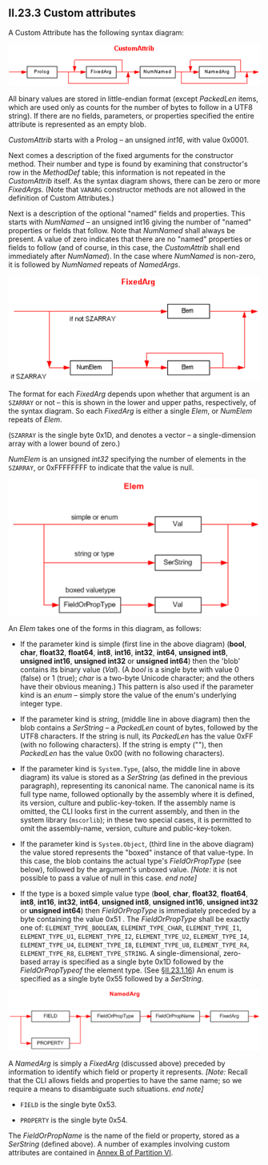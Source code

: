 ## II.23.3 Custom attributes

A Custom Attribute has the following syntax diagram:

 ![](ii.23.3-custom-attributes-figure-1.png)

All binary values are stored in little-endian format (except _PackedLen_ items, which are used only as counts for the number of bytes to follow in a UTF8 string). If there are no fields, parameters, or properties specified the entire attribute is represented as an empty blob.

_CustomAttrib_ starts with a Prolog &ndash; an unsigned *int16*, with value 0x0001.

Next comes a description of the fixed arguments for the constructor method. Their number and type is found by examining that constructor's row in the _MethodDef_ table; this information is not repeated in the _CustomAttrib_ itself. As the syntax diagram shows, there can be zero or more _FixedArgs_. (Note that `VARARG` constructor methods are not allowed in the definition of Custom Attributes.)

Next is a description of the optional "named" fields and properties. This starts with _NumNamed_ &ndash; an unsigned int16 giving the number of "named" properties or fields that follow. Note that _NumNamed_ 
shall always be present. A value of zero indicates that there are no "named" properties or fields to follow (and of course, in this case, the _CustomAttrib_ shall end immediately after _NumNamed_). In the case where _NumNamed_ is non-zero, it is followed by _NumNamed_ repeats of _NamedArgs_.

 ![](ii.23.3-custom-attributes-figure-2.png)

The format for each _FixedArg_ depends upon whether that argument is an `SZARRAY` or not &ndash; this is shown in the lower and upper paths, respectively, of the syntax diagram. So each _FixedArg_ is either a single _Elem_, or _NumElem_ repeats of _Elem_.

(`SZARRAY` is the single byte 0x1D, and denotes a vector &ndash; a single-dimension array with a lower bound of zero.)

_NumElem_ is an unsigned _int32_ specifying the number of elements in the `SZARRAY`, or 0xFFFFFFFF to indicate that the value is null.

 ![](ii.23.3-custom-attributes-figure-3.png)

An _Elem_ takes one of the forms in this diagram, as follows:

 * If the parameter kind is simple (first line in the above diagram) (**bool**, **char**, **float32**, **float64**, **int8**, **int16**, **int32**, **int64**, **unsigned int8**, **unsigned int16**, **unsigned int32** or **unsigned int64**) then the 'blob' contains its binary value (_Val_). (A *bool* is a single byte with value 0 (false) or 1 (true); *char* is a two-byte Unicode character; and the others have their obvious meaning.) This pattern is also used if the parameter kind is an *enum* &ndash; simply store the value of the enum's underlying integer type.

 * If the parameter kind is _string_, (middle line in above diagram) then the blob contains a _SerString_ &ndash; a _PackedLen_ count of bytes, followed by the UTF8 characters. If the string is null, its _PackedLen_ has the value 0xFF (with no following characters). If the string is empty (""), then _PackedLen_ has the value 0x00 (with no following characters).

 * If the parameter kind is `System.Type`, (also, the middle line in above diagram) its value is stored as a _SerString_ (as defined in the previous paragraph), representing its canonical name. The canonical name is its full type name, followed optionally by the assembly where it is defined, its version, culture and public-key-token. If the assembly name is omitted, the CLI looks first in the current assembly, and then in the system library (`mscorlib`); in these two special cases, it is permitted to omit the assembly-name, version, culture and public-key-token.

 * If the parameter kind is `System.Object`, (third line in the above diagram) the value stored represents the "boxed" instance of that value-type.  In this case, the blob contains the actual type's _FieldOrPropType_ (see below), followed by the argument's unboxed value. _[Note:_ it is not possible to pass a value of null in this case. _end note]_

 * If the type is a boxed simple value type (**bool**, **char**, **float32**, **float64**, **int8**, **int16**, **int32**, **int64**, **unsigned int8**, **unsigned int16**, **unsigned int32** or **unsigned int64**) then _FieldOrPropType_ is immediately preceded by a byte containing the value 0x51 . The _FieldOrPropType_ shall be exactly one of: `ELEMENT_TYPE_BOOLEAN`, `ELEMENT_TYPE_CHAR`, `ELEMENT_TYPE_I1`, `ELEMENT_TYPE_U1`, `ELEMENT_TYPE_I2`, `ELEMENT_TYPE_U2`, `ELEMENT_TYPE_I4`, `ELEMENT_TYPE_U4`, `ELEMENT_TYPE_I8`, `ELEMENT_TYPE_U8`, `ELEMENT_TYPE_R4`, `ELEMENT_TYPE_R8`, `ELEMENT_TYPE_STRING`. A single-dimensional, zero-based array is specified as a single byte 0x1D followed by the _FieldOrPropTypeof_ the element type. (See §[II.23.1.16](#todo-missing-hyperlink))  An enum is specified as a single byte 0x55 followed by a _SerString_.

 ![](ii.23.3-custom-attributes-figure-4.png)

A _NamedArg_ is simply a _FixedArg_ (discussed above) preceded by information to identify which field or property it represents. _[Note:_ Recall that the CLI allows fields and properties to have the same name; so we require a means to disambiguate such situations. _end note]_

 * `FIELD` is the single byte 0x53.

 * `PROPERTY` is the single byte 0x54.

The _FieldOrPropName_ is the name of the field or property, stored as a _SerString_ (defined above). A number of examples involving custom attributes are contained in [Annex B of Partition VI](#todo-missing-hyperlink).
